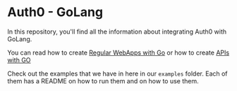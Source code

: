 # Auth0 - GoLang

In this repository, you'll find all the information about integrating Auth0 with GoLang.

You can read how to create [Regular WebApps with Go](https://docs.auth0.com/server-platforms/golang) or how to create [APIs with GO](https://docs.auth0.com/server-apis/golang)

Check out the examples that we have in here in our `examples` folder. Each of them has a README on how to run them and on how to use them.
